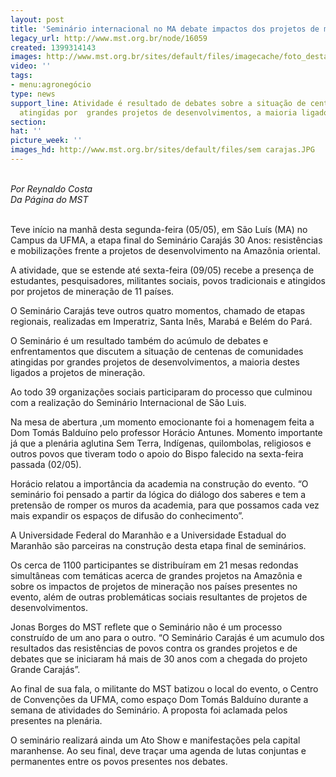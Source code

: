 ```yaml
---
layout: post
title: 'Seminário internacional no MA debate impactos dos projetos de mineração '
legacy_url: http://www.mst.org.br/node/16059
created: 1399314143
images: http://www.mst.org.br/sites/default/files/imagecache/foto_destaque/sem carajas.JPG
video: ''
tags:
- menu:agronegócio
type: news
support_line: Atividade é resultado de debates sobre a situação de centenas de comunidades
  atingidas por  grandes projetos de desenvolvimentos, a maioria ligados à mineração.
section: 
hat: ''
picture_week: ''
images_hd: http://www.mst.org.br/sites/default/files/sem carajas.JPG
---
```

<p><em><br>Por Reynaldo Costa<br>Da Página do&nbsp;MST</em></p><p><br>Teve início na manhã desta segunda-feira (05/05), em São Luís (MA) no Campus da UFMA, a etapa final do Seminário Carajás 30 Anos: resistências e mobilizações frente a projetos de desenvolvimento na Amazônia oriental.</p><p>A atividade, que se estende até sexta-feira (09/05) recebe a presença de estudantes, pesquisadores, militantes sociais, povos tradicionais e atingidos por projetos de mineração de 11 países.&nbsp;</p><p>O Seminário Carajás teve outros quatro momentos, chamado de etapas regionais, realizadas em Imperatriz, Santa Inês, Marabá e Belém do Pará.</p><p>O Seminário é um resultado também do acúmulo de debates e enfrentamentos que discutem a situação de centenas de comunidades atingidas por grandes projetos de desenvolvimentos, a maioria destes ligados a projetos de mineração.</p><p>Ao todo 39 organizações sociais participaram do processo que culminou com a realização do Seminário Internacional de São Luis.</p><p>Na mesa de abertura ,um momento emocionante foi a homenagem feita a Dom Tomás Balduíno pelo professor Horácio Antunes. Momento importante já que a plenária aglutina Sem Terra, Indígenas, quilombolas, religiosos e outros povos que tiveram todo o apoio do Bispo falecido na sexta-feira passada (02/05).&nbsp;&nbsp;&nbsp;&nbsp;</p><p>Horácio relatou a importância da academia na construção do evento. “O seminário foi pensado a partir da lógica do diálogo dos saberes e tem a pretensão de romper os muros da academia, para que possamos cada vez mais expandir os espaços de difusão do conhecimento”.</p><p>A Universidade Federal do Maranhão e a Universidade Estadual do Maranhão são parceiras na construção desta etapa final de seminários.</p><p>Os cerca de 1100 participantes se distribuíram em 21 mesas redondas simultâneas com temáticas acerca de grandes projetos na Amazônia e sobre os impactos de projetos de mineração nos países presentes no evento, além de outras problemáticas sociais resultantes de projetos de desenvolvimentos.</p><p>Jonas Borges do MST reflete que o Seminário não é um processo construído de um ano para o outro. “O Seminário Carajás é um acumulo dos resultados das resistências de povos contra os grandes projetos e de debates que se iniciaram há mais de 30 anos com a chegada do projeto Grande Carajás”.&nbsp;</p><p>Ao final de sua fala, o militante do MST batizou o local do evento, o Centro de Convenções da UFMA, como espaço Dom Tomás Balduíno durante a semana de atividades do Seminário. A proposta foi aclamada pelos presentes na plenária.</p><p>O seminário realizará ainda um Ato Show e manifestações pela capital maranhense. Ao seu final, deve traçar uma agenda de lutas conjuntas e permanentes entre os povos presentes nos debates. <br>&nbsp;</p>
